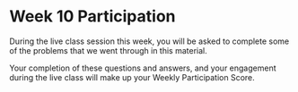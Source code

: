 # Week 10 Participation

During the live class session this week, you will be asked to complete some of
the problems that we went through in this material.

Your completion of these questions and answers, and your engagement during the live class will make up your Weekly
Participation Score.
